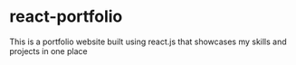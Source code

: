 # react-portfolio
This is a portfolio website built using react.js that showcases my skills and projects in one place
